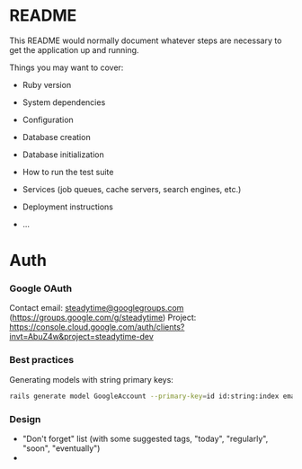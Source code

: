 # README

This README would normally document whatever steps are necessary to get the
application up and running.

Things you may want to cover:

* Ruby version

* System dependencies

* Configuration

* Database creation

* Database initialization

* How to run the test suite

* Services (job queues, cache servers, search engines, etc.)

* Deployment instructions

* ...

# Auth

### Google OAuth

Contact email: steadytime@googlegroups.com (https://groups.google.com/g/steadytime)
Project: https://console.cloud.google.com/auth/clients?invt=AbuZ4w&project=steadytime-dev

### Best practices

Generating models with string primary keys:

```sh
rails generate model GoogleAccount --primary-key=id id:string:index email:string ...
```

### Design

 - "Don't forget" list (with some suggested tags, "today", "regularly", "soon", "eventually")
 - 